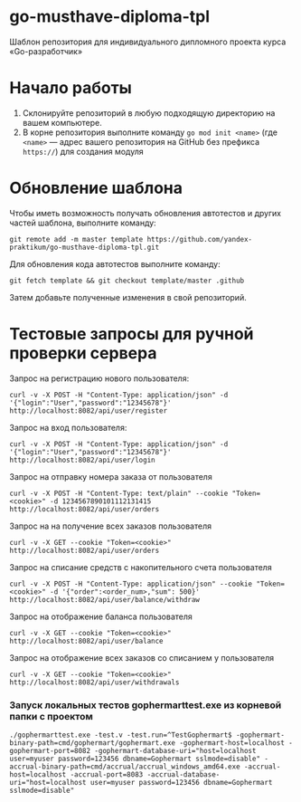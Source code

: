 # go-musthave-diploma-tpl

Шаблон репозитория для индивидуального дипломного проекта курса «Go-разработчик»

# Начало работы

1. Склонируйте репозиторий в любую подходящую директорию на вашем компьютере.
2. В корне репозитория выполните команду `go mod init <name>` (где `<name>` — адрес вашего репозитория на GitHub без
   префикса `https://`) для создания модуля

# Обновление шаблона

Чтобы иметь возможность получать обновления автотестов и других частей шаблона, выполните команду:

```
git remote add -m master template https://github.com/yandex-praktikum/go-musthave-diploma-tpl.git
```

Для обновления кода автотестов выполните команду:

```
git fetch template && git checkout template/master .github
```

Затем добавьте полученные изменения в свой репозиторий.

# Тестовые запросы для ручной проверки сервера

Запрос на регистрацию нового пользователя:

```
curl -v -X POST -H "Content-Type: application/json" -d '{"login":"User","password":"12345678"}' http://localhost:8082/api/user/register
```
Запрос на вход пользователя:
```
curl -v -X POST -H "Content-Type: application/json" -d '{"login":"User","password":"12345678"}' http://localhost:8082/api/user/login
```

Запрос на отправку номера заказа от пользователя
```
curl -v -X POST -H "Content-Type: text/plain" --cookie "Token=<cookie>" -d 1234567890101112131415 http://localhost:8082/api/user/orders
```
Запрос на на получение всех заказов пользователя
```
curl -v -X GET --cookie "Token=<cookie>" http://localhost:8082/api/user/orders
```

Запрос на списание средств с накопительного счета пользователя
```
curl -v -X POST -H "Content-Type: application/json" --cookie "Token=<cookie>" -d '{"order":<order_num>,"sum": 500}' http://localhost:8082/api/user/balance/withdraw
```
Запрос на отображение баланса пользователя
```
curl -v -X GET --cookie "Token=<cookie>" http://localhost:8082/api/user/balance
```
Запрос на отображение всех заказов со списанием у пользователя
```
curl -v -X GET --cookie "Token=<cookie>" http://localhost:8082/api/user/withdrawals
```

### Запуск локальных тестов gophermarttest.exe из корневой папки с проектом
```
./gophermarttest.exe -test.v -test.run=^TestGophermart$ -gophermart-binary-path=cmd/gophermart/gophermart.exe -gophermart-host=localhost -gophermart-port=8082 -gophermart-database-uri="host=localhost user=myuser password=123456 dbname=Gophermart sslmode=disable" -accrual-binary-path=cmd/accrual/accrual_windows_amd64.exe -accrual-host=localhost -accrual-port=8083 -accrual-database-uri="host=localhost user=myuser password=123456 dbname=Gophermart sslmode=disable"
```

